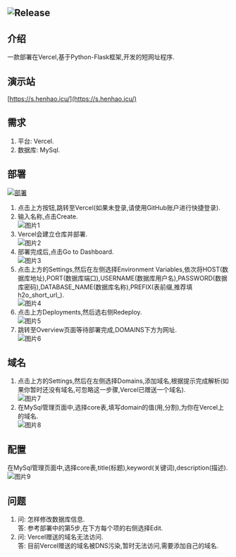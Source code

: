 ![Release](https://img.shields.io/badge/Release-1.0.0-blue)
---
## 介绍
一款部署在Vercel,基于Python-Flask框架,开发的短网址程序.
## 演示站
[https://s.henhao.icu/](https://s.henhao.icu/)
## 需求
1. 平台: Vercel.
2. 数据库: MySql.
## 部署
[![部署](https://camo.githubusercontent.com/f209ca5cc3af7dd930b6bfc55b3d7b6a5fde1aff/68747470733a2f2f76657263656c2e636f6d2f627574746f6e)](https://vercel.com/import/project?template=https://github.com/H2Oa/H2O_Short_Url)
1. 点击上方按钮,跳转至Vercel(如果未登录,请使用GitHub账户进行快捷登录).
2. 输入名称,点击Create.  
   ![图片1](https://i.postimg.cc/hGd9D4vt/4-C22687635-EDC5-A3-F18522-F29-FDC79-FD.jpg)
3. Vercel会建立仓库并部署.  
   ![图片2](https://i.postimg.cc/6q54FnmF/1-D8-E8828-F5-CCBB2-BC495-C51293-DC5547.jpg)
4. 部署完成后,点击Go to Dashboard.  
   ![图片3](https://i.postimg.cc/28yBwdvZ/BCC07-D74-D959797-F394-CD27-E866-E1-E42.jpg)
5. 点击上方的Settings,然后在左侧选择Environment Variables,依次将HOST(数据库地址),PORT(数据库端口),USERNAME(数据库用户名),PASSWORD(数据库密码),DATABASE_NAME(数据库名称),PREFIX(表前缀,推荐填h2o_short_url_).  
   ![图片4](https://i.postimg.cc/sX3MZ5s1/16-B780016-E3541366662-A68-A368-A232-C.png)
6. 点击上方Deployments,然后选右侧Redeploy.  
   ![图片5](https://i.postimg.cc/qMgxR6Jp/C921-A6-CB-9773-4998-87-E2-CC4-A62008-D92.jpg)
7. 跳转至Overview页面等待部署完成,DOMAINS下方为网址.  
   ![图片6](https://i.postimg.cc/SNPYtX7t/7-DC0066-A53-ED67-E60-EF768-D9-F3-A04291.jpg)
## 域名
1. 点击上方的Settings,然后在左侧选择Domains,添加域名,根据提示完成解析(如果你暂时还没有域名,可忽略这一步骤,Vercel已赠送一个域名).  
   ![图片7](https://i.postimg.cc/vmFgbpKr/97-A2948-DC906-CFFDFDB00-C92-A021-CC01.jpg)
2. 在MySql管理页面中,选择core表,填写domain的值(用,分割),为你在Vercel上的域名.  
   ![图片8](https://i.postimg.cc/tJSnb70J/91-BDFA1064-DA1-BFE135797-C3-CD3-E20-C1.jpg)
## 配置
在MySql管理页面中,选择core表,title(标题),keyword(关键词),description(描述).  
![图片9](https://i.postimg.cc/52JLhf9M/B98804-F7-A072-4-C3-D-89-DA-292-E489-D7293.jpg)
## 问题
1. 问: 怎样修改数据库信息.  
   答: 参考部署中的第5步,在下方每个项的右侧选择Edit.
2. 问: Vercel赠送的域名无法访问.  
   答: 目前Vercel赠送的域名被DNS污染,暂时无法访问,需要添加自己的域名.